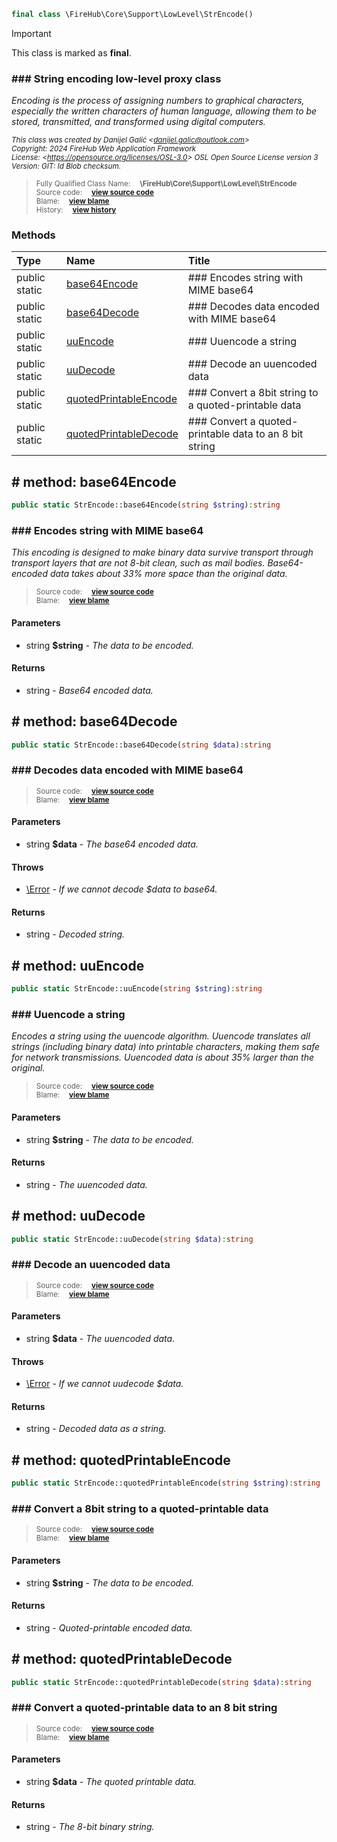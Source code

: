 ```php
final class \FireHub\Core\Support\LowLevel\StrEncode()
```





> [!IMPORTANT]
This class is marked as **final**.





### ### String encoding low-level proxy class

_Encoding is the process of assigning numbers to graphical characters, especially the written characters of human
language, allowing them to be stored, transmitted, and transformed using digital computers._

<sub>_This class was created by Danijel Galić &lt;danijel.galic@outlook.com&gt;_</sub><br/><sub>_Copyright: 2024 FireHub Web Application Framework_</sub><br/><sub>_License: &lt;https://opensource.org/licenses/OSL-3.0&gt; OSL Open Source License version 3_</sub><br/><sub>_Version: GIT: $Id$ Blob checksum._</sub>

><sub>Fully Qualified Class Name:  **\FireHub\Core\Support\LowLevel\StrEncode**</sub><br/>
    <sub>Source code:  **[view source code](https://github.com/The-FireHub-Project/Core/blob/develop-pre-alpha-m1/src/support/lowlevel/firehub.StrEncode.php#L33)**</sub><br/>
        <sub>Blame:  **[view blame](https://github.com/The-FireHub-Project/Core/blame/develop-pre-alpha-m1/src/support/lowlevel/firehub.StrEncode.php)**</sub><br/>
        <sub>History:  **[view history](https://github.com/The-FireHub-Project/Core/commits/develop-pre-alpha-m1/src/support/lowlevel/firehub.StrEncode.php)**</sub>


### Methods
| Type | Name | Title |
|:-----|:-----|:------|
|public static |<a href="#base64encode()">base64Encode</a>|### Encodes string with MIME base64|
|public static |<a href="#base64decode()">base64Decode</a>|### Decodes data encoded with MIME base64|
|public static |<a href="#uuencode()">uuEncode</a>|### Uuencode a string|
|public static |<a href="#uudecode()">uuDecode</a>|### Decode an uuencoded data|
|public static |<a href="#quotedprintableencode()">quotedPrintableEncode</a>|### Convert a 8bit string to a quoted-printable data|
|public static |<a href="#quotedprintabledecode()">quotedPrintableDecode</a>|### Convert a quoted-printable data to an 8 bit string|

<h2><a name="base64encode()"># method: base64Encode</a></h2>

```php
public static StrEncode::base64Encode(string $string):string
```











### ### Encodes string with MIME base64

_This encoding is designed to make binary data survive transport through transport layers that are not 8-bit
clean, such as mail bodies. Base64-encoded data takes about 33% more space than the original data._

><sub>Source code:  **[view source code](https://github.com/The-FireHub-Project/Core/blob/develop-pre-alpha-m1/src/support/lowlevel/firehub.StrEncode.php#L48)**</sub><br/>
        <sub>Blame:  **[view blame](https://github.com/The-FireHub-Project/Core/blame/develop-pre-alpha-m1/src/support/lowlevel/firehub.StrEncode.php#L48)**</sub>
#### Parameters

* string **$string** - _The data to be encoded._
#### Returns

* string - _Base64 encoded data._
<h2><a name="base64decode()"># method: base64Decode</a></h2>

```php
public static StrEncode::base64Decode(string $data):string
```











### ### Decodes data encoded with MIME base64



><sub>Source code:  **[view source code](https://github.com/The-FireHub-Project/Core/blob/develop-pre-alpha-m1/src/support/lowlevel/firehub.StrEncode.php#L66)**</sub><br/>
        <sub>Blame:  **[view blame](https://github.com/The-FireHub-Project/Core/blame/develop-pre-alpha-m1/src/support/lowlevel/firehub.StrEncode.php#L66)**</sub>
#### Parameters

* string **$data** - _The base64 encoded data._
#### Throws

* [\Error](./Wiki-Error) - _If we cannot decode $data to base64._
#### Returns

* string - _Decoded string._
<h2><a name="uuencode()"># method: uuEncode</a></h2>

```php
public static StrEncode::uuEncode(string $string):string
```











### ### Uuencode a string

_Encodes a string using the uuencode algorithm. Uuencode translates all strings (including binary data) into
printable characters, making them safe for network transmissions. Uuencoded data is about 35% larger than the
original._

><sub>Source code:  **[view source code](https://github.com/The-FireHub-Project/Core/blob/develop-pre-alpha-m1/src/support/lowlevel/firehub.StrEncode.php#L89)**</sub><br/>
        <sub>Blame:  **[view blame](https://github.com/The-FireHub-Project/Core/blame/develop-pre-alpha-m1/src/support/lowlevel/firehub.StrEncode.php#L89)**</sub>
#### Parameters

* string **$string** - _The data to be encoded._
#### Returns

* string - _The uuencoded data._
<h2><a name="uudecode()"># method: uuDecode</a></h2>

```php
public static StrEncode::uuDecode(string $data):string
```











### ### Decode an uuencoded data



><sub>Source code:  **[view source code](https://github.com/The-FireHub-Project/Core/blob/develop-pre-alpha-m1/src/support/lowlevel/firehub.StrEncode.php#L111)**</sub><br/>
        <sub>Blame:  **[view blame](https://github.com/The-FireHub-Project/Core/blame/develop-pre-alpha-m1/src/support/lowlevel/firehub.StrEncode.php#L111)**</sub>
#### Parameters

* string **$data** - _The uuencoded data._
#### Throws

* [\Error](./Wiki-Error) - _If we cannot uudecode $data._
#### Returns

* string - _Decoded data as a string._
<h2><a name="quotedprintableencode()"># method: quotedPrintableEncode</a></h2>

```php
public static StrEncode::quotedPrintableEncode(string $string):string
```











### ### Convert a 8bit string to a quoted-printable data



><sub>Source code:  **[view source code](https://github.com/The-FireHub-Project/Core/blob/develop-pre-alpha-m1/src/support/lowlevel/firehub.StrEncode.php#L130)**</sub><br/>
        <sub>Blame:  **[view blame](https://github.com/The-FireHub-Project/Core/blame/develop-pre-alpha-m1/src/support/lowlevel/firehub.StrEncode.php#L130)**</sub>
#### Parameters

* string **$string** - _The data to be encoded._
#### Returns

* string - _Quoted-printable encoded data._
<h2><a name="quotedprintabledecode()"># method: quotedPrintableDecode</a></h2>

```php
public static StrEncode::quotedPrintableDecode(string $data):string
```











### ### Convert a quoted-printable data to an 8 bit string



><sub>Source code:  **[view source code](https://github.com/The-FireHub-Project/Core/blob/develop-pre-alpha-m1/src/support/lowlevel/firehub.StrEncode.php#L148)**</sub><br/>
        <sub>Blame:  **[view blame](https://github.com/The-FireHub-Project/Core/blame/develop-pre-alpha-m1/src/support/lowlevel/firehub.StrEncode.php#L148)**</sub>
#### Parameters

* string **$data** - _The quoted printable data._
#### Returns

* string - _The 8-bit binary string._